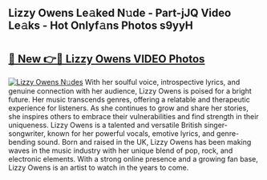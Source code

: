## Lizzy Owens Le𝚊ked N𝚞de - Part-jJQ Video Le𝚊ks - Hot Onlyf𝚊ns Photos s9yyH

# <h2><a href="http://ab2431.deff.icu/?id=Lizzy+Owens">🔗 New 👉🔴 Lizzy Owens VIDEO Photos</a></h2>

[![Lizzy Owens N𝚞des](https://i.imgur.com/rIISA9y.gif)](http://ab2431.deff.icu/?id=Lizzy+Owens)
With her soulful voice, introspective lyrics, and genuine connection with her audience, Lizzy Owens is poised for a bright future. Her music transcends genres, offering a relatable and therapeutic experience for listeners. As she continues to grow and share her stories, she inspires others to embrace their vulnerabilities and find strength in their uniqueness. Lizzy Owens is a talented and versatile British singer-songwriter, known for her powerful vocals, emotive lyrics, and genre-bending sound. Born and raised in the UK, Lizzy Owens has been making waves in the music industry with her unique blend of pop, rock, and electronic elements. With a strong online presence and a growing fan base, Lizzy Owens is an artist to watch in the years to come.
